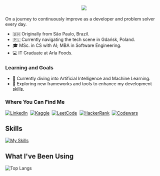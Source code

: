 <h1 align="center">
    <img src="https://readme-typing-svg.herokuapp.com/?font=Righteous&size=35&center=true&vCenter=true&width=500&height=70&duration=4000&lines=Hey,+I'm+Eric!+🖖🏼​​;" />
</h1>

On a journey to continuously improve as a developer and problem solver every day.

- 🇧🇷​ Originally from São Paulo, Brazil.
- 🇵🇱​ Currently navigating the tech scene in Gdańsk, Poland.
- 🎓 MSc. in CS with AI; MBA in Software Engineering.
- 💻 IT Graduate at Arla Foods.

### Learning and Goals

- 🤖 Currently diving into Artificial Intelligence and Machine Learning.
- 🚀 Exploring new frameworks and tools to enhance my development skills.

### Where You Can Find Me
[![LinkedIn](https://img.shields.io/badge/LinkedIn-blue?style=flat-square&logo=linkedin&labelColor=blue)](https://www.linkedin.com/in/ericanacleto/)&nbsp;
[![Kaggle](https://img.shields.io/badge/Kaggle-lightblue?style=flat-square&logo=kaggle&labelColor=white)](https://www.kaggle.com/ericanacletoribeiro)&nbsp;
[![LeetCode](https://img.shields.io/badge/Leet_Code-orange?style=flat-square&logo=leetcode&labelColor=black)](https://leetcode.com/anacletu/)&nbsp;
[![HackerRank](https://img.shields.io/badge/Hacker_Rank-darkgreen?style=flat-square&logo=hackerrank&labelColor=black)](https://www.hackerrank.com/profile/Anacletu)&nbsp;
[![Codewars](https://www.codewars.com/users/anacletu/badges/micro)](https://www.codewars.com/users/anacletu)

## Skills 
[![My Skills](https://skillicons.dev/icons?i=python,c,sklearn,tensorflow,git,sqlite,docker,html,css,javascript&theme=light&perline=5)](https://skillicons.dev)

## What I've Been Using 
![Top Langs](https://github-readme-stats.vercel.app/api/top-langs/?username=anacletu&layout=compact) 
